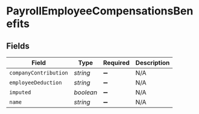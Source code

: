 # PayrollEmployeeCompensationsBenefits


## Fields

| Field                 | Type                  | Required              | Description           |
| --------------------- | --------------------- | --------------------- | --------------------- |
| `companyContribution` | *string*              | :heavy_minus_sign:    | N/A                   |
| `employeeDeduction`   | *string*              | :heavy_minus_sign:    | N/A                   |
| `imputed`             | *boolean*             | :heavy_minus_sign:    | N/A                   |
| `name`                | *string*              | :heavy_minus_sign:    | N/A                   |